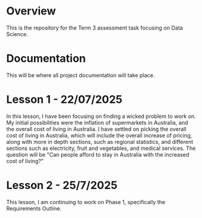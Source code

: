# Overview
This is the repository for the Term 3 assessment task focusing on Data Science.

# Documentation
This will be where all project documentation will take place.

# Lesson 1 - 22/07/2025
In this lesson, I have been focusing on finding a wicked problem to work on. My initial possibilities were the inflation of supermarkets in Australia, and the overall cost of living in Australia. I have settled on picking the overall cost of living in Australia, which will include the overall increase of pricing, along with more in depth sections, such as regional statistics, and different sections such as electricity, fruit and vegetables, and medical services.
The question will be "Can people afford to stay in Australia with the increased cost of living?"

# Lesson 2 - 25/7/2025
This lesson, I am continuing to work on Phase 1, specifically the Requirements Outline.
